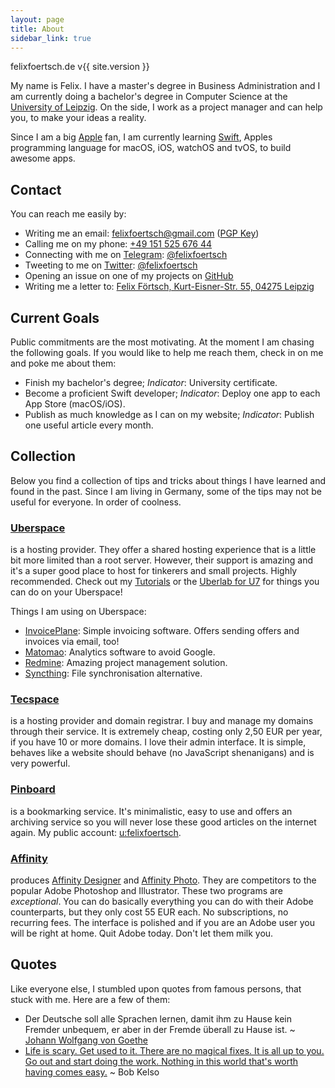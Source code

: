 ```yaml
---
layout: page
title: About
sidebar_link: true
---
```


<span class="text-info"> felixfoertsch.de v{{ site.version }} </span>

My name is Felix. I have a master's degree in Business Administration and I am currently doing a bachelor's degree in Computer Science at the [University of Leipzig](https://uni-leipzig.de). On the side, I work as a project manager and can help you, to make your ideas a reality.

Since I am a big [Apple](https://apple.com) fan, I am currently learning [Swift](https://swift.org), Apples programming language for macOS, iOS, watchOS and tvOS, to build awesome apps.

## Contact

You can reach me easily by:
- Writing me an email: [felixfoertsch@gmail.com](mailto:felixfoertsch@gmail.com) ([PGP Key](https://gist.github.com/felixfoertsch/e6f143ce5acd323e0043801f51e96223))
- Calling me on my phone: [+49 151 525 676 44](tel:+4915152567644)
- Connecting with me on [Telegram](https://telegram.org): [@felixfoertsch](http://telegram.me/felixfoertsch)
- Tweeting to me on [Twitter](https://twitter.com/): [@felixfoertsch](https://twitter.com/felixfoertsch)
- Opening an issue on one of my projects on [GitHub](https://github.com/felixfoertsch)
- Writing me a letter to: [Felix Förtsch, Kurt-Eisner-Str. 55, 04275 Leipzig](https://goo.gl/maps/1zVgiV9qfdo)


## Current Goals

Public commitments are the most motivating. At the moment I am chasing the following goals. If you would like to help me reach them, check in on me and poke me about them:
- Finish my bachelor's degree; _Indicator_: University certificate.
- Become a proficient Swift developer; _Indicator_: Deploy one app to each App Store (macOS/iOS).
- Publish as much knowledge as I can on my website; _Indicator_: Publish one useful article every month.


## Collection

Below you find a collection of tips and tricks about things I have learned and found in the past. Since I am living in Germany, some of the tips may not be useful for everyone. In order of coolness.

### [Uberspace](https://uberspace.de)
is a hosting provider. They offer a shared hosting experience that is a little bit more limited than a root server. However, their support is amazing and it's a super good place to host for tinkerers and small projects. Highly recommended. Check out my [Tutorials](/category/tutorials.html) or the [Uberlab for U7](https://lab.uberspace.de) for things you can do on your Uberspace!

Things I am using on Uberspace:

- [InvoicePlane](http://invoiceplane.com): Simple invoicing software. Offers sending offers and invoices via email, too!
- [Matomao](https://matomo.org): Analytics software to avoid Google.
- [Redmine](http://redmine.org): Amazing project management solution.
- [Syncthing](http://syncthing.net): File synchronisation alternative.

### [Tecspace](https://tecspace.de)
is a hosting provider and domain registrar. I buy and manage my domains through their service. It is extremely cheap, costing only 2,50 EUR per year, if you have 10 or more domains. I love their admin interface. It is simple, behaves like a website should behave (no JavaScript shenanigans) and is very powerful.

### [Pinboard](https://pinboard.in)
is a bookmarking service. It's minimalistic, easy to use and offers an archiving service so you will never lose these good articles on the internet again. My public account: [u:felixfoertsch](https://pinboard.in/u:felixfoertsch).

### [Affinity](https://affinity.serif.com/)
produces [Affinity Designer](https://affinity.serif.com/en-gb/designer/) and [Affinity Photo](https://affinity.serif.com/en-gb/photo/). They are competitors to the popular Adobe Photoshop and Illustrator. These two programs are *exceptional*. You can do basically everything you can do with their Adobe counterparts, but they only cost 55 EUR each. No subscriptions, no recurring fees. The interface is polished and if you are an Adobe user you will be right at home. Quit Adobe today. Don't let them milk you.

## Quotes

Like everyone else, I stumbled upon quotes from famous persons, that stuck with me. Here are a few of them:

- Der Deutsche soll alle Sprachen lernen, damit ihm zu Hause kein Fremder unbequem, er aber in der Fremde überall zu Hause ist. ~ [Johann Wolfgang von Goethe](https://en.wikipedia.org/wiki/Johann_Wolfgang_von_Goethe)
- [Life is scary. Get used to it. There are no magical fixes. It is all up to you. Go out and start doing the work. Nothing in this world that's worth having comes easy.](https://www.youtube.com/watch?v=89xUz9fZBXA) ~ Bob Kelso